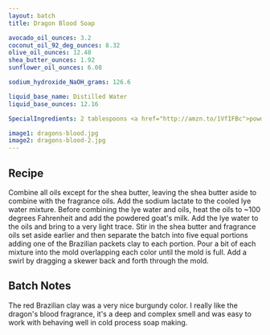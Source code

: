 ```yaml
---
layout: batch
title: Dragon Blood Soap

avocado_oil_ounces: 3.2
coconut_oil_92_deg_ounces: 8.32
olive_oil_ounces: 12.48
shea_butter_ounces: 1.92
sunflower_oil_ounces: 6.08

sodium_hydroxide_NaOH_grams: 126.6

liquid_base_name: Distilled Water
liquid_base_ounces: 12.16

SpecialIngredients: 2 tablespoons <a href="http://amzn.to/1VfIFBc">powdered goat's milk</a>, 2 teaspoons <a href="https://www.brambleberry.com/Sodium-Lactate-P5127.aspx">sodium lactate</a>, 6 grams each of <a href="https://www.brambleberry.com/Brazilian-Clay-Sampler-P5510.aspx">natural Brazilian clay, purple Brazilian clay, yellow Brazilian clay, pink Brazilian clay, and dark red Brazilian clay</a>, 1.45 oz. (medium-strong strength) <a href="https://www.brambleberry.com/Dragons-Blood-Fragrance-Oil-P3885.aspx">dragon's blood fragrance oil</a> (amber, incense, Madagascar vanilla, patchouli, rose, jasmine, lilac, blood orange, and grapefruit).

image1: dragons-blood.jpg
image2: dragons-blood-2.jpg
---
```


## Recipe
Combine all oils except for the shea butter, leaving the shea butter aside to combine with the fragrance oils. Add the sodium lactate to the cooled lye water mixture. Before combining the lye water and oils, heat the oils to ~100 degrees Fahrenheit and add the powdered goat's milk.  Add the lye water to the oils and bring to a very light trace. Stir in the shea butter and fragrance oils set aside earlier and then separate the batch into five equal portions adding one of the Brazilian packets clay to each portion.  Pour a bit of each mixture into the mold overlapping each color until the mold is full. Add a swirl by dragging a skewer back and forth through the mold.

## Batch Notes
The red Brazilian clay was a very nice burgundy color. I really like the dragon's blood fragrance, it's a deep and complex smell and was easy to work with behaving well in cold process soap making.